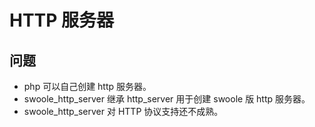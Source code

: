# HTTP 服务器

## 问题
* php 可以自己创建 http 服务器。
* swoole_http_server 继承 http_server 用于创建 swoole 版 http 服务器。
* swoole_http_server 对 HTTP 协议支持还不成熟。
